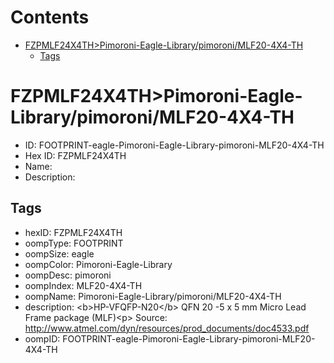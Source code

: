 



Contents
========

* [FZPMLF24X4TH>Pimoroni-Eagle-Library/pimoroni/MLF20-4X4-TH](#fzpmlf24x4thpimoroni-eagle-librarypimoronimlf20-4x4-th)
	* [Tags](#tags)

# FZPMLF24X4TH>Pimoroni-Eagle-Library/pimoroni/MLF20-4X4-TH

- ID: FOOTPRINT-eagle-Pimoroni-Eagle-Library-pimoroni-MLF20-4X4-TH
- Hex ID: FZPMLF24X4TH
- Name: 
- Description: 

## Tags

- hexID: FZPMLF24X4TH
- oompType: FOOTPRINT
- oompSize: eagle
- oompColor: Pimoroni-Eagle-Library
- oompDesc: pimoroni
- oompIndex: MLF20-4X4-TH
- oompName: Pimoroni-Eagle-Library/pimoroni/MLF20-4X4-TH
- description: &lt;b&gt;HP-VFQFP-N20&lt;/b&gt; QFN 20  -5  x 5 mm Micro Lead Frame package (MLF)&lt;p&gt;
Source: http://www.atmel.com/dyn/resources/prod_documents/doc4533.pdf
- oompID: FOOTPRINT-eagle-Pimoroni-Eagle-Library-pimoroni-MLF20-4X4-TH
